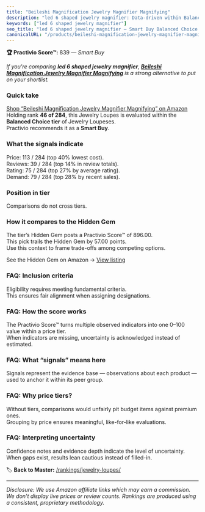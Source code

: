 ```yaml
---
title: "Beileshi Magnification Jewelry Magnifier Magnifying"
description: "led 6 shaped jewelry magnifier: Data-driven within Balanced Choice ranking using the Practivio Score™. Positioned by quality, value, demand, findability, momen…"
keywords: ["led 6 shaped jewelry magnifier"]
seo_title: "led 6 shaped jewelry magnifier — Smart Buy Balanced Choice (2025)"
canonicalURL: "/products/beileshi-magnification-jewelry-magnifier-magnifying-B00KFDB6Z0/"
---
```


**🏆 Practivio Score™:** 839 — _Smart Buy_


*If you're comparing **led 6 shaped jewelry magnifier**, **[Beileshi Magnification Jewelry Magnifier Magnifying](https://www.amazon.com/dp/B00KFDB6Z0?tag=practivio-20)** is a strong alternative to put on your shortlist.*
### Quick take
[Shop “Beileshi Magnification Jewelry Magnifier Magnifying” on Amazon](https://www.amazon.com/dp/B00KFDB6Z0?tag=practivio-20)
Holding rank **46 of 284**, this Jewelry Loupes is evaluated within the **Balanced Choice tier** of Jewelry Loupeses.  
Practivio recommends it as a **Smart Buy**.

### What the signals indicate
Price: 113 / 284 (top 40% lowest cost).  
Reviews: 39 / 284 (top 14% in review totals).  
Rating: 75 / 284 (top 27% by average rating).  
Demand: 79 / 284 (top 28% by recent sales).

### Position in tier
Comparisons do not cross tiers.

### How it compares to the Hidden Gem
The tier’s Hidden Gem posts a Practivio Score™ of 896.00.  
This pick trails the Hidden Gem by 57.00 points.  
Use this context to frame trade-offs among competing options.  

See the Hidden Gem on Amazon → [View listing](https://www.amazon.com/dp/B08XXF1VCS?tag=practivio-20)

### FAQ: Inclusion criteria
Eligibility requires meeting fundamental criteria.  
This ensures fair alignment when assigning designations.

### FAQ: How the score works
The Practivio Score™ turns multiple observed indicators into one 0–100 value within a price tier.  
When indicators are missing, uncertainty is acknowledged instead of estimated.

### FAQ: What “signals” means here
Signals represent the evidence base — observations about each product — used to anchor it within its peer group.

### FAQ: Why price tiers?
Without tiers, comparisons would unfairly pit budget items against premium ones.  
Grouping by price ensures meaningful, like-for-like evaluations.

### FAQ: Interpreting uncertainty
Confidence notes and evidence depth indicate the level of uncertainty.  
When gaps exist, results lean cautious instead of filled-in.


🏷️ **Back to Master:** [/rankings/jewelry-loupes/](/rankings/jewelry-loupes/)

---
_Disclosure: We use Amazon affiliate links which may earn a commission. We don’t display live prices or review counts. Rankings are produced using a consistent, proprietary methodology._
